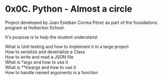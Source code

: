 # 0x0C. Python - Almost a circle

Project developed by Juan Esteban Correa Pérez as part of the foundations program at Holberton School.

It's purpose is to help the student understand:

What is Unit testing and how to implement it in a large project<br />
How to serialize and deserialize a Class<br />
How to write and read a JSON file<br />
What is *args and how to use it<br />
What is **kwargs and how to use it<br />
How to handle named arguments in a function<br />
